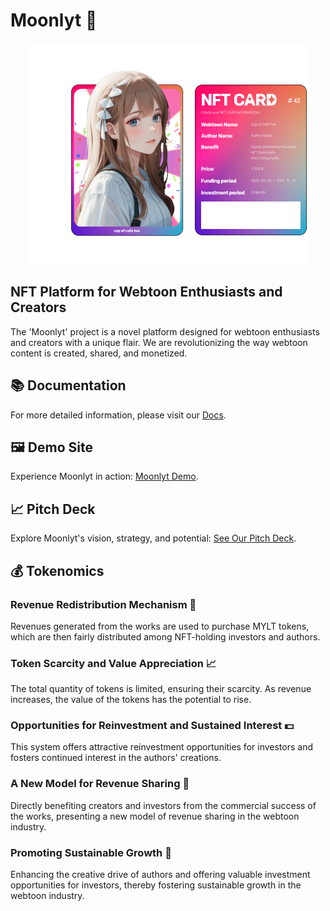 # Moonlyt 🌙

<p align="center"> 
  <img src="./image/NFT.png" alt="NFT"> 
</p>

## NFT Platform for Webtoon Enthusiasts and Creators

The 'Moonlyt' project is a novel platform designed for webtoon enthusiasts and creators with a unique flair. We are revolutionizing the way webtoon content is created, shared, and monetized.

## 📚 Documentation

For more detailed information, please visit our [Docs](https://docs.moonlyt.net).

## 🖼️ Demo Site

Experience Moonlyt in action: [Moonlyt Demo](https://vite-moonlyt.vercel.app/).

## 📈 Pitch Deck

Explore Moonlyt's vision, strategy, and potential: [See Our Pitch Deck](https://drive.google.com/file/d/1ZdP4uAY5MOowQmdfCYprny7XSTT8fhCQ/view?usp=drive_link).

## 💰 Tokenomics

### Revenue Redistribution Mechanism 💸

Revenues generated from the works are used to purchase MYLT tokens, which are then fairly distributed among NFT-holding investors and authors.

### Token Scarcity and Value Appreciation 📈

The total quantity of tokens is limited, ensuring their scarcity. As revenue increases, the value of the tokens has the potential to rise.

### Opportunities for Reinvestment and Sustained Interest 💵

This system offers attractive reinvestment opportunities for investors and fosters continued interest in the authors' creations.

### A New Model for Revenue Sharing 🤝

Directly benefiting creators and investors from the commercial success of the works, presenting a new model of revenue sharing in the webtoon industry.

### Promoting Sustainable Growth 🌱

Enhancing the creative drive of authors and offering valuable investment opportunities for investors, thereby fostering sustainable growth in the webtoon industry.
